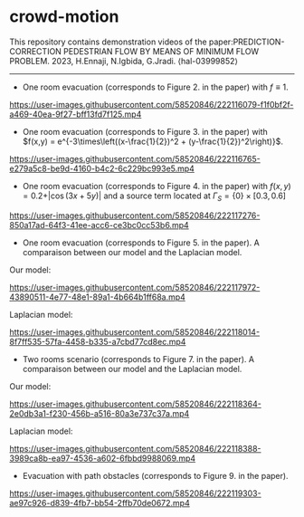 # crowd-motion
This repository contains demonstration videos of the paper:PREDICTION-CORRECTION PEDESTRIAN FLOW BY MEANS OF MINIMUM FLOW PROBLEM. 2023,  H.Ennaji, N.Igbida, G.Jradi.  ⟨hal-03999852⟩

------------------
* One room evacuation (corresponds to Figure 2. in the paper) with $f\equiv 1$.


https://user-images.githubusercontent.com/58520846/222116079-f1f0bf2f-a469-40ea-9f27-bff13fd7f125.mp4

* One room evacuation (corresponds to Figure 3. in the paper) with $f(x,y) = e^{-3\times\left((x-\frac{1}{2})^2 + (y-\frac{1}{2})^2\right)}$.


https://user-images.githubusercontent.com/58520846/222116765-e279a5c8-be9d-4160-b4c2-6c229bc993e5.mp4

* One room evacuation (corresponds to Figure 4. in the paper) with $f(x,y) = 0.2 + \vert\cos(3x+5y)\vert$ and a source term located at $\Gamma_{S} = \{0\}\times[0.3,0.6]$


https://user-images.githubusercontent.com/58520846/222117276-850a17ad-64f3-41ee-acc6-ce3bc0cc53b6.mp4


* One room evacuation (corresponds to Figure 5. in the paper). A comparaison between our model and the Laplacian model.

Our model:


https://user-images.githubusercontent.com/58520846/222117972-43890511-4e77-48e1-89a1-4b664b1ff68a.mp4

Laplacian model:



https://user-images.githubusercontent.com/58520846/222118014-8f7ff535-57fa-4458-b335-a7cbd77cd8ec.mp4

* Two rooms scenario (corresponds to Figure 7. in the paper). A comparaison between our model and the Laplacian model.

Our model:


https://user-images.githubusercontent.com/58520846/222118364-2e0db3a1-f230-456b-a516-80a3e737c37a.mp4


Laplacian model:



https://user-images.githubusercontent.com/58520846/222118388-3989ca8b-ea97-4536-a602-6fbbd9988069.mp4

* Evacuation with path obstacles (corresponds to Figure 9. in the paper).


https://user-images.githubusercontent.com/58520846/222119303-ae97c926-d839-4fb7-bb54-2ffb70de0672.mp4



